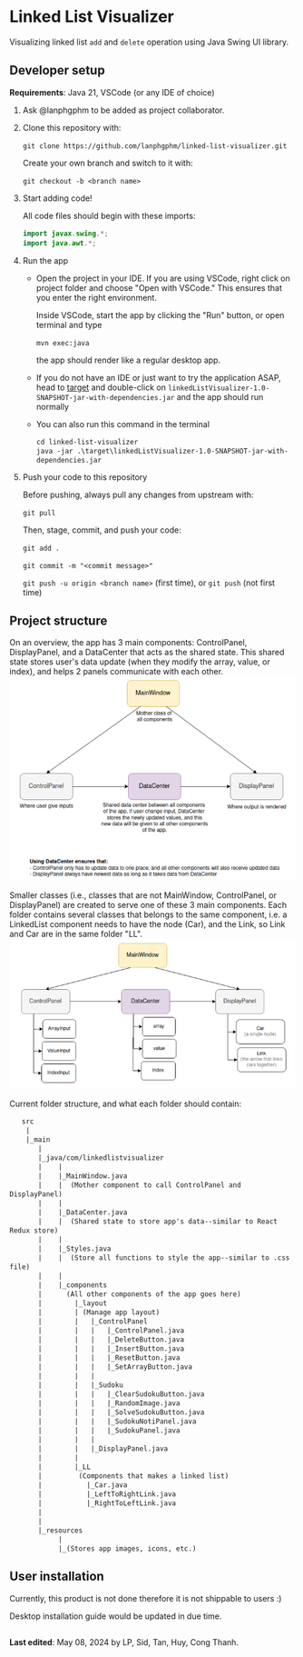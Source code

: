 # Linked List Visualizer

Visualizing linked list `add` and `delete` operation using Java Swing UI
library.

## Developer setup

**Requirements**: Java 21, VSCode (or any IDE of choice)

1.  Ask @lanphgphm to be added as project collaborator.

2.  Clone this repository with:

    `git clone https://github.com/lanphgphm/linked-list-visualizer.git`

    Create your own branch and switch to it with:

    `git checkout -b <branch name>`

3.  Start adding code!

    All code files should begin with these imports:

    ```java
    import javax.swing.*;
    import java.awt.*;
    ```

4.  Run the app

    - Open the project in your IDE. If you are using VSCode, right click
      on project folder and choose "Open with VSCode." This ensures that
      you enter the right environment.

      Inside VSCode, start the app by clicking the "Run" button, or open
      terminal and type

      `mvn exec:java`

      the app should render like a regular desktop app.

    - If you do not have an IDE or just want to try the application ASAP, head to [target](./target/) and double-click on `linkedListVisualizer-1.0-SNAPSHOT-jar-with-dependencies.jar` and the app should run normally
    - You can also run this command in the terminal

      ```
      cd linked-list-visualizer
      java -jar .\target\linkedListVisualizer-1.0-SNAPSHOT-jar-with-dependencies.jar
      ```

5.  Push your code to this repository

    Before pushing, always pull any changes from upstream with:

    `git pull`

    Then, stage, commit, and push your code:

    `git add .`

    `git commit -m "<commit message>"`

    `git push -u origin <branch name>` (first time), or `git push` (not first time)

## Project structure

On an overview, the app has 3 main components: ControlPanel, DisplayPanel,
and a DataCenter that acts as the shared state. This shared state stores
user's data update (when they modify the array, value, or index), and helps
2 panels communicate with each other.
![Alt text](project-documents/project_struct.png)

Smaller classes (i.e., classes that are not MainWindow, ControlPanel,
or DisplayPanel) are created to serve one of these 3 main components.
Each folder contains several classes that belongs to the same component,
i.e. a LinkedList component needs to have the node (Car), and the Link,
so Link and Car are in the same folder "LL".
![Alt text](project-documents/class_struct.png)

Current folder structure, and what each folder should contain:

```
   src
    |
    |_main
       |
       |_java/com/linkedlistvisualizer
       |    |
       |    |_MainWindow.java
       |    |  (Mother component to call ControlPanel and DisplayPanel)
       |    |
       |    |_DataCenter.java
       |    |  (Shared state to store app's data--similar to React Redux store)
       |    |
       |    |_Styles.java
       |    |  (Store all functions to style the app--similar to .css file)
       |    |
       |    |_components
       |      (All other components of the app goes here)
       |        |_layout
       |        | (Manage app layout)
       |        |   |_ControlPanel
       |        |   |   |_ControlPanel.java
       |        |   |   |_DeleteButton.java
       |        |   |   |_InsertButton.java
       |        |   |   |_ResetButton.java
       |        |   |   |_SetArrayButton.java
       |        |   |
       |        |   |_Sudoku
       |        |   |   |_ClearSudokuButton.java
       |        |   |   |_RandomImage.java
       |        |   |   |_SolveSudokuButton.java
       |        |   |   |_SudokuNotiPanel.java
       |        |   |   |_SudokuPanel.java
       |        |   |
       |        |   |_DisplayPanel.java
       |        |
       |        |_LL
       |         (Components that makes a linked list)
       |           |_Car.java
       |           |_LeftToRightLink.java
       |           |_RightToLeftLink.java
       |
       |
       |_resources
            |
            |_(Stores app images, icons, etc.)
```

## User installation

Currently, this product is not done therefore it is not shippable to
users :)

Desktop installation guide would be updated in due time.

##

**Last edited**: May 08, 2024 by LP, Sid, Tan, Huy, Cong Thanh.
